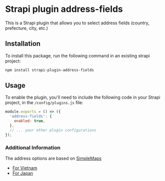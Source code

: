 # Strapi plugin address-fields

This is a Strapi plugin that allows you to select address fields (country, prefecture, city, etc.)

## Installation

To install this package, run the following command in an existing strapi project:

```sh
npm install strapi-plugin-address-fields
```

## Usage

To enable the plugin, you'll need to include the following code in your Strapi project, in the `/config/plugins.js` file:

```javascript
module.exports = () => ({
  'address-fields': {
    enabled: true,
  },
  // ... your other plugin configurations
});
```

### Additional Information

The address options are based on [SimpleMaps](https://simplemaps.com)

- [For Vietnam](https://simplemaps.com/data/vn-cities)
- [For Japan](https://simplemaps.com/data/ja-cities)
